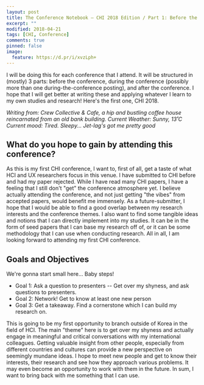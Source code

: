 ```yaml
---
layout: post
title: The Conference Notebook — CHI 2018 Edition / Part 1: Before the Conference
excerpt: ""
modified: 2018-04-21
tags: [CHI, Conference]
comments: true
pinned: false
image:
  feature: https://d.pr/i/xvzLph+
---
```

I will be doing this for each conference that I attend. It will be structured in (mostly) 3 parts: before the conference, during the conference (possibly more than one during-the-conference posting), and after the conference. I hope that I will get better at writing these and applying whatever I learn to my own studies and research! Here's the first one, CHI 2018.

*Writing from: Crew Collective & Cafe, a hip and bustling coffee house reincarnated from an old bank building.*
*Current Weather: Sunny, 13˚C*  
*Current mood: Tired. Sleepy... Jet-lag's got me pretty good*

## What do you hope to gain by attending this conference?
As this is my first CHI conference, I want to, first of all, get a taste of what HCI and UX researchers focus in this venue. I have submitted to CHI before and had my paper rejected. While I have read many CHI papers, I have a feeling that I still don't "get" the conference atmosphere yet. I believe actually attending the conference, and not just getting "the vibes" from accepted papers, would benefit me immensely. As a future-submitter, I hope that I would be able to find a good overlap between my research interests and the conference themes. I also want to find some tangible ideas and notions that I can directly implement into my studies. It can be in the form of seed papers that I can base my research off of, or it can be some methodology that I can use when conducting research. All in all, I am looking forward to attending my first CHI conference.

## Goals and Objectives
We're gonna start small here... Baby steps!

* Goal 1: Ask a question to presenters -- Get over my shyness, and ask questions to presenters.
* Goal 2: Network! Get to know at least one new person
* Goal 3: Get a takeaway. Find a cornerstone which I can build my research on.

This is going to be my first opportunity to branch outside of Korea in the field of HCI. The main "theme" here is to get over my shyness and actually engage in meaningful and critical conversations with my international colleagues. Getting valuable insight from other people, especially from different countries and cultures can provide a new perspective on seemingly mundane ideas. I hope to meet new people and get to know their interests, their research and see how they approach various problems. It may even become an opportunity to work with them in the future. In sum, I want to bring back with me something that I can use.
